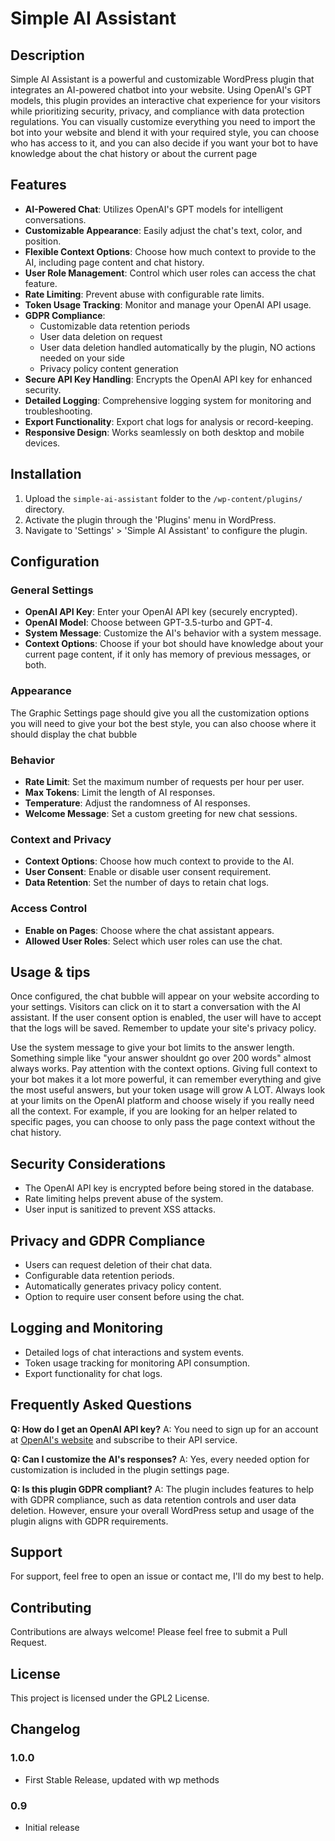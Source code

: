 # Simple AI Assistant

## Description

Simple AI Assistant is a powerful and customizable WordPress plugin that integrates an AI-powered chatbot into your website. Using OpenAI's GPT models, this plugin provides an interactive chat experience for your visitors while prioritizing security, privacy, and compliance with data protection regulations.
You can visually customize everything you need to import the bot into your website and blend it with your required style, you can choose who has access to it, and you can also decide if you want your bot to have knowledge about the chat history or about the current page
## Features

- **AI-Powered Chat**: Utilizes OpenAI's GPT models for intelligent conversations.
- **Customizable Appearance**: Easily adjust the chat's text, color, and position.
- **Flexible Context Options**: Choose how much context to provide to the AI, including page content and chat history.
- **User Role Management**: Control which user roles can access the chat feature.
- **Rate Limiting**: Prevent abuse with configurable rate limits.
- **Token Usage Tracking**: Monitor and manage your OpenAI API usage.
- **GDPR Compliance**: 
  - Customizable data retention periods
  - User data deletion on request
  - User data deletion handled automatically by the plugin, NO actions needed on your side
  - Privacy policy content generation
- **Secure API Key Handling**: Encrypts the OpenAI API key for enhanced security.
- **Detailed Logging**: Comprehensive logging system for monitoring and troubleshooting.
- **Export Functionality**: Export chat logs for analysis or record-keeping.
- **Responsive Design**: Works seamlessly on both desktop and mobile devices.

## Installation

1. Upload the `simple-ai-assistant` folder to the `/wp-content/plugins/` directory.
2. Activate the plugin through the 'Plugins' menu in WordPress.
3. Navigate to 'Settings' > 'Simple AI Assistant' to configure the plugin.

## Configuration

### General Settings

- **OpenAI API Key**: Enter your OpenAI API key (securely encrypted).
- **OpenAI Model**: Choose between GPT-3.5-turbo and GPT-4.
- **System Message**: Customize the AI's behavior with a system message.
- **Context Options**: Choose if your bot should have knowledge about your current page content, if it only has memory of previous messages, or both.

### Appearance

The Graphic Settings page should give you all the customization options you will need to give your bot the best style, you can also choose where it should display the chat bubble

### Behavior

- **Rate Limit**: Set the maximum number of requests per hour per user.
- **Max Tokens**: Limit the length of AI responses.
- **Temperature**: Adjust the randomness of AI responses.
- **Welcome Message**: Set a custom greeting for new chat sessions.

### Context and Privacy

- **Context Options**: Choose how much context to provide to the AI.
- **User Consent**: Enable or disable user consent requirement.
- **Data Retention**: Set the number of days to retain chat logs.

### Access Control

- **Enable on Pages**: Choose where the chat assistant appears.
- **Allowed User Roles**: Select which user roles can use the chat.

## Usage & tips

Once configured, the chat bubble will appear on your website according to your settings. Visitors can click on it to start a conversation with the AI assistant.
If the user consent option is enabled, the user will have to accept that the logs will be saved. Remember to update your site's privacy policy.

Use the system message to give your bot limits to the answer length. Something simple like "your answer shouldnt go over 200 words" almost always works. 
Pay attention with the context options. Giving full context to your bot makes it a lot more powerful, it can remember everything and give the most useful answers, but your token usage will grow A LOT.
Always look at your limits on the OpenAI platform and choose wisely if you really need all the context. 
For example, if you are looking for an helper related to specific pages, you can choose to only pass the page context without the chat history.


## Security Considerations

- The OpenAI API key is encrypted before being stored in the database.
- Rate limiting helps prevent abuse of the system.
- User input is sanitized to prevent XSS attacks.

## Privacy and GDPR Compliance

- Users can request deletion of their chat data.
- Configurable data retention periods.
- Automatically generates privacy policy content.
- Option to require user consent before using the chat.

## Logging and Monitoring

- Detailed logs of chat interactions and system events.
- Token usage tracking for monitoring API consumption.
- Export functionality for chat logs.

## Frequently Asked Questions

**Q: How do I get an OpenAI API key?**
A: You need to sign up for an account at [OpenAI's website](https://openai.com) and subscribe to their API service.

**Q: Can I customize the AI's responses?**
A: Yes, every needed option for customization is included in the plugin settings page.

**Q: Is this plugin GDPR compliant?**
A: The plugin includes features to help with GDPR compliance, such as data retention controls and user data deletion. However, ensure your overall WordPress setup and usage of the plugin aligns with GDPR requirements.

## Support

For support, feel free to open an issue or contact me, I'll do my best to help.

## Contributing

Contributions are always welcome! Please feel free to submit a Pull Request.

## License

This project is licensed under the GPL2 License.

## Changelog

### 1.0.0
- First Stable Release, updated with wp methods
### 0.9
- Initial release

